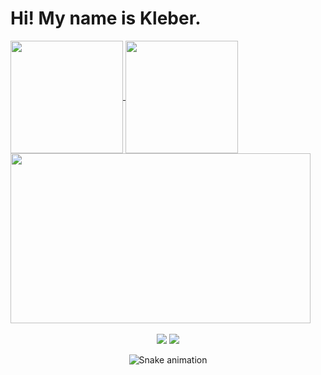 <h1> Hi! My name is Kleber. </h1>

<div>
  <a href="https://github.com/KleberLuccas">
  <img height="180em"   align="center" src="https://github-readme-stats.vercel.app/api?username=KleberLuccas&show_icons=true&theme=jolly&include_all_commits=true&count_private=true"/>
  <img height="180em"  align="center" src="https://github-readme-stats.vercel.app/api/top-langs/?username=KleberLuccas&&layout=compact&hide=shell&theme=jolly"/>

  <img align="center" width="480" height="272" src="https://media4.giphy.com/media/4uMy0wqz6V1SM/giphy.gif">
</div>
 <br>
<div  align="center"> 
  <a href="https://www.instagram.com/KleberLuccaz/" target="_blank"><img src="https://img.shields.io/badge/-Instagram-%23E4405F?style=for-the-badge&logo=instagram&logoColor=white" target="_blank"></a>
  <a href="https://www.linkedin.com/in/kl%C3%A9ber-luccas-7b47ba1b4/" target="_blank"><img src="https://img.shields.io/badge/-LinkedIn-%230077B5?style=for-the-badge&logo=linkedin&logoColor=white" target="_blank"></a> 
 
  ![Snake animation](https://github.com/KleberLuccas/KleberLuccas/blob/main/.github/workflows/main.yml)
 
</div>
 
